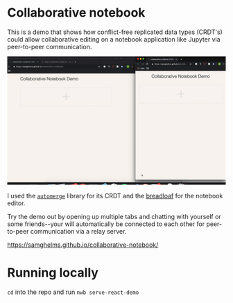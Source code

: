 # Collaborative notebook

This is a demo that shows how conflict-free replicated data types (CRDT's) could allow collaborative editing on a notebook application like Jupyter via peer-to-peer communication.

<img src="./demo.gif" width="800"/>

I used the [`automerge`](https://github.com/automerge/automerge) library for its CRDT and the [breadloaf](https://github.com/antimatter15/breadloaf) for the notebook editor.

Try the demo out by opening up multiple tabs and chatting with yourself or some friends--your will automatically be connected to each other for peer-to-peer communication via a relay server.

https://samghelms.github.io/collaborative-notebook/


# Running locally

`cd` into the repo and run `nwb serve-react-demo`